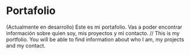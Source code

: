 # Portafolio
(Actualmente en desarrollo) Este es mi portafolio. Vas a poder encontrar información sobre quien soy, mis proyectos y mi contacto. // This is my portfolio. You will be able to find information about who I am, my projects and my contact.
